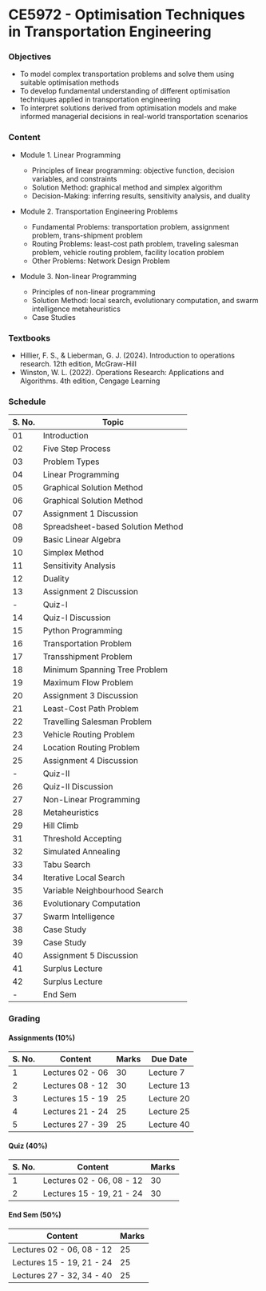 # CE5972 - Optimisation Techniques in Transportation Engineering

### Objectives

- To model complex transportation problems and solve them using suitable optimisation methods
- To develop fundamental understanding of different optimisation techniques applied in transportation engineering
- To interpret solutions derived from optimisation models and make informed managerial decisions in real-world transportation scenarios

### Content

- Module 1. Linear Programming
	- Principles of linear programming: objective function, decision variables, and constraints
	- Solution Method: graphical method and simplex algorithm
	- Decision-Making: inferring results, sensitivity analysis, and duality

- Module 2. Transportation Engineering Problems
	- Fundamental Problems: transportation problem, assignment problem, trans-shipment problem
	- Routing Problems: least-cost path problem, traveling salesman problem, vehicle routing problem, facility location problem
	- Other Problems: Network Design Problem

- Module 3. Non-linear Programming
	- Principles of non-linear programming 
	- Solution Method: local search, evolutionary computation, and swarm intelligence metaheuristics
	- Case Studies

### Textbooks

- Hillier, F. S., & Lieberman, G. J. (2024). Introduction to operations research. 12th edition, McGraw-Hill
- Winston, W. L. (2022). Operations Research: Applications and Algorithms. 4th edition, Cengage Learning

### Schedule

  | S. No. | Topic                             |
  |--------|-----------------------------------|
  | 01     | Introduction                      |
  | 02     | Five Step Process                 |
  | 03     | Problem Types                     |
  | 04     | Linear Programming                |
  | 05     | Graphical Solution Method         |
  | 06     | Graphical Solution Method         |
  | 07     | Assignment 1 Discussion           |
  | 08     | Spreadsheet-based Solution Method |
  | 09     | Basic Linear Algebra              |
  | 10     | Simplex Method                    |
  | 11     | Sensitivity Analysis              |
  | 12     | Duality                           |
  | 13     | Assignment 2 Discussion           |
  | -      | Quiz-I                            |
  | 14     | Quiz-I Discussion                 |
  | 15     | Python Programming                |
  | 16     | Transportation Problem            |
  | 17     | Transshipment Problem             |
  | 18     | Minimum Spanning Tree Problem     |
  | 19     | Maximum Flow Problem              |
  | 20     | Assignment 3 Discussion           |
  | 21     | Least-Cost Path Problem           |
  | 22     | Travelling Salesman Problem       |
  | 23     | Vehicle Routing Problem           |
  | 24     | Location Routing Problem          |
  | 25     | Assignment 4 Discussion           |
  | -      | Quiz-II                           |
  | 26     | Quiz-II Discussion                |
  | 27     | Non-Linear Programming            |
  | 28     | Metaheuristics                    |
  | 29     | Hill Climb                        |
  | 31     | Threshold Accepting               |
  | 32     | Simulated Annealing               |
  | 33     | Tabu Search                       |
  | 34     | Iterative Local Search            |
  | 35     | Variable Neighbourhood Search     |
  | 36     | Evolutionary Computation          |
  | 37     | Swarm Intelligence                |
  | 38     | Case Study                        |
  | 39     | Case Study                        |
  | 40     | Assignment 5 Discussion           |
  | 41     | Surplus Lecture                   |
  | 42     | Surplus Lecture                   |
  | -      | End Sem                           |

### Grading

#### Assignments (10%)

  | S. No. | Content          | Marks | Due Date   |
  |--------|------------------|-------|------------| 
  | 1      | Lectures 02 - 06 | 30    | Lecture 7  |
  | 2      | Lectures 08 - 12 | 30    | Lecture 13 |
  | 3      | Lectures 15 - 19 | 25    | Lecture 20 |
  | 4      | Lectures 21 - 24 | 25    | Lecture 25 |
  | 5      | Lectures 27 - 39 | 25    | Lecture 40 |

#### Quiz (40%)

  | S. No. | Content                   | Marks |
  |--------|---------------------------|-------|
  | 1      | Lectures 02 - 06, 08 - 12 | 30    |
  | 2      | Lectures 15 - 19, 21 - 24 | 30    |

#### End Sem (50%)

  | Content                   | Marks |
  |---------------------------|-------|
  | Lectures 02 - 06, 08 - 12 | 25    |
  | Lectures 15 - 19, 21 - 24 | 25    |
  | Lectures 27 - 32, 34 - 40 | 25    |